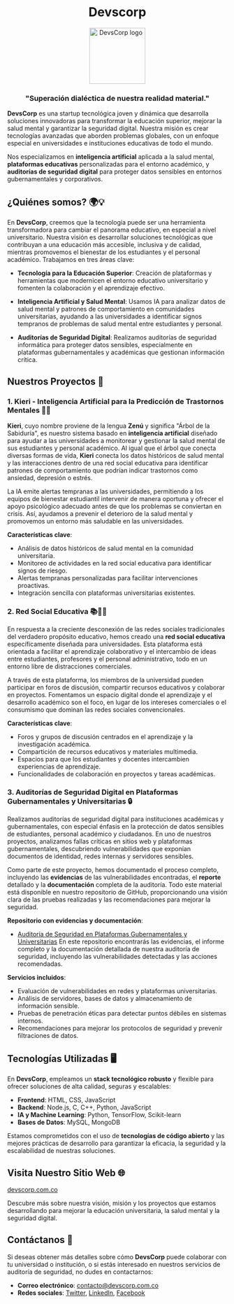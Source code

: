 <div align="center">
  <h1>Devscorp</h1>
  <a href="https://devscorp.com.co">
    <picture>
      <source media="(prefers-color-scheme: dark)" srcset="https://res.cloudinary.com/dvdhtdzwp/image/upload/v1730017407/fll3wgfvplvxdygmmr1h.png">
      <img alt="DevsCorp logo" src="https://res.cloudinary.com/dvdhtdzwp/image/upload/v1730017407/fll3wgfvplvxdygmmr1h.png" height="128">
    </picture>
  </a>
  <h3>"Superación dialéctica de nuestra realidad material."</h3>
</div>


**DevsCorp** es una startup tecnológica joven y dinámica que desarrolla soluciones innovadoras para transformar la educación superior, mejorar la salud mental y garantizar la seguridad digital. Nuestra misión es crear tecnologías avanzadas que aborden problemas globales, con un enfoque especial en universidades e instituciones educativas de todo el mundo.

Nos especializamos en **inteligencia artificial** aplicada a la salud mental, **plataformas educativas** personalizadas para el entorno académico, y **auditorías de seguridad digital** para proteger datos sensibles en entornos gubernamentales y corporativos.

## ¿Quiénes somos? 🌍💡

En **DevsCorp**, creemos que la tecnología puede ser una herramienta transformadora para cambiar el panorama educativo, en especial a nivel universitario. Nuestra visión es desarrollar soluciones tecnológicas que contribuyan a una educación más accesible, inclusiva y de calidad, mientras promovemos el bienestar de los estudiantes y el personal académico. Trabajamos en tres áreas clave:

- **Tecnología para la Educación Superior**: Creación de plataformas y herramientas que modernicen el entorno educativo universitario y fomenten la colaboración y el aprendizaje efectivo.
  
- **Inteligencia Artificial y Salud Mental**: Usamos IA para analizar datos de salud mental y patrones de comportamiento en comunidades universitarias, ayudando a las universidades a identificar signos tempranos de problemas de salud mental entre estudiantes y personal.

- **Auditorías de Seguridad Digital**: Realizamos auditorías de seguridad informática para proteger datos sensibles, especialmente en plataformas gubernamentales y académicas que gestionan información crítica.

## Nuestros Proyectos 🔧

### 1. **Kieri - Inteligencia Artificial para la Predicción de Trastornos Mentales** 🤖🧠

**Kieri**, cuyo nombre proviene de la lengua **Zenú** y significa "Árbol de la Sabiduría", es nuestro sistema basado en **inteligencia artificial** diseñado para ayudar a las universidades a monitorear y gestionar la salud mental de sus estudiantes y personal académico. Al igual que el árbol que conecta diversas formas de vida, **Kieri** conecta los datos históricos de salud mental y las interacciones dentro de una red social educativa para identificar patrones de comportamiento que podrían indicar trastornos como ansiedad, depresión o estrés.

La IA emite alertas tempranas a las universidades, permitiendo a los equipos de bienestar estudiantil intervenir de manera oportuna y ofrecer el apoyo psicológico adecuado antes de que los problemas se conviertan en crisis. Así, ayudamos a prevenir el deterioro de la salud mental y promovemos un entorno más saludable en las universidades.

**Características clave**:
- Análisis de datos históricos de salud mental en la comunidad universitaria.
- Monitoreo de actividades en la red social educativa para identificar signos de riesgo.
- Alertas tempranas personalizadas para facilitar intervenciones proactivas.
- Integración sencilla con plataformas universitarias existentes.

### 2. **Red Social Educativa** 📚👩‍🏫

En respuesta a la creciente desconexión de las redes sociales tradicionales del verdadero propósito educativo, hemos creado una **red social educativa** específicamente diseñada para universidades. Esta plataforma está orientada a facilitar el aprendizaje colaborativo y el intercambio de ideas entre estudiantes, profesores y el personal administrativo, todo en un entorno libre de distracciones comerciales.

A través de esta plataforma, los miembros de la universidad pueden participar en foros de discusión, compartir recursos educativos y colaborar en proyectos. Fomentamos un espacio digital donde el aprendizaje y el desarrollo académico son el foco, en lugar de los intereses comerciales o el consumismo que dominan las redes sociales convencionales.

**Características clave**:
- Foros y grupos de discusión centrados en el aprendizaje y la investigación académica.
- Compartición de recursos educativos y materiales multimedia.
- Espacios para que los estudiantes y docentes intercambien experiencias de aprendizaje.
- Funcionalidades de colaboración en proyectos y tareas académicas.

### 3. **Auditorías de Seguridad Digital en Plataformas Gubernamentales y Universitarias** 🔒

Realizamos auditorías de seguridad digital para instituciones académicas y gubernamentales, con especial énfasis en la protección de datos sensibles de estudiantes, personal académico y ciudadanos. En uno de nuestros proyectos, analizamos fallas críticas en sitios web y plataformas gubernamentales, descubriendo vulnerabilidades que exponían documentos de identidad, redes internas y servidores sensibles.

Como parte de este proyecto, hemos documentado el proceso completo, incluyendo las **evidencias** de las vulnerabilidades encontradas, el **reporte** detallado y la **documentación** completa de la auditoría. Todo este material está disponible en nuestro repositorio de GitHub, proporcionando una visión clara de las pruebas realizadas y las recomendaciones para mejorar la seguridad.

**Repositorio con evidencias y documentación**:
- [Auditoría de Seguridad en Plataformas Gubernamentales y Universitarias](https://github.com/h1trx/metadata-leak.git)
  En este repositorio encontrarás las evidencias, el informe completo y la documentación detallada de nuestra auditoría de seguridad, incluyendo las vulnerabilidades detectadas y las acciones recomendadas.

**Servicios incluidos**:
- Evaluación de vulnerabilidades en redes y plataformas universitarias.
- Análisis de servidores, bases de datos y almacenamiento de información sensible.
- Pruebas de penetración éticas para detectar puntos débiles en sistemas internos.
- Recomendaciones para mejorar los protocolos de seguridad y prevenir filtraciones de datos.

## Tecnologías Utilizadas 🖥️

En **DevsCorp**, empleamos un **stack tecnológico robusto** y flexible para ofrecer soluciones de alta calidad, seguras y escalables:

- **Frontend**: HTML, CSS, JavaScript
- **Backend**: Node.js, C, C++, Python, JavaScript
- **IA y Machine Learning**: Python, TensorFlow, Scikit-learn
- **Bases de Datos**: MySQL, MongoDB

Estamos comprometidos con el uso de **tecnologías de código abierto** y las mejores prácticas de desarrollo para garantizar la eficacia, la seguridad y la escalabilidad de nuestras soluciones.

## Visita Nuestro Sitio Web 🌐

[devscorp.com.co](https://devscorp.com.co)

Descubre más sobre nuestra visión, misión y los proyectos que estamos desarrollando para mejorar la educación universitaria, la salud mental y la seguridad digital.

## Contáctanos 📩

Si deseas obtener más detalles sobre cómo **DevsCorp** puede colaborar con tu universidad o institución, o si estás interesado en nuestros servicios de auditoría de seguridad, no dudes en contactarnos:

- **Correo electrónico**: contacto@devscorp.com.co
- **Redes sociales**: [Twitter](https://twitter.com/devscorp), [LinkedIn](https://linkedin.com/company/devscorp), [Facebook](https://www.facebook.com/profile.php?id=61567049791435)
